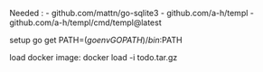 Needed : 
    - github.com/mattn/go-sqlite3
    - github.com/a-h/templ
    - github.com/a-h/templ/cmd/templ@latest

setup
    go get
    PATH=$(go env GOPATH)/bin:$PATH

load docker image:
    docker load -i todo.tar.gz
